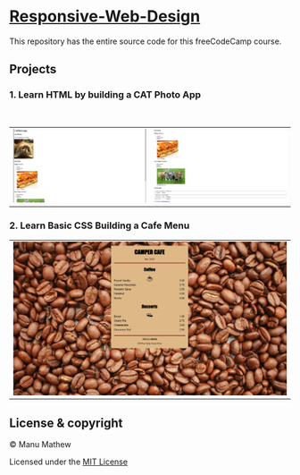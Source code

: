 # [Responsive-Web-Design](https://www.freecodecamp.org/learn/2022/responsive-web-design/)

This repository has the entire source code for this freeCodeCamp course.

## Projects

### 1. Learn HTML by building a CAT Photo App

<table>
    <tr><td><img src="./images/catstart.png" alt="screenshot-cat-1"></td>&nbsp;&nbsp;<td><img src="./images/catend.png" alt="screenshot-cat-2"></td></tr>
</table>

### 2. Learn Basic CSS Building a Cafe Menu

<table>
    <tr><td><img src="./images/menu.png" alt="screenshot-cat-1"></td></tr>
</table>

## License & copyright

© Manu Mathew

Licensed under the [MIT License](LICENSE)